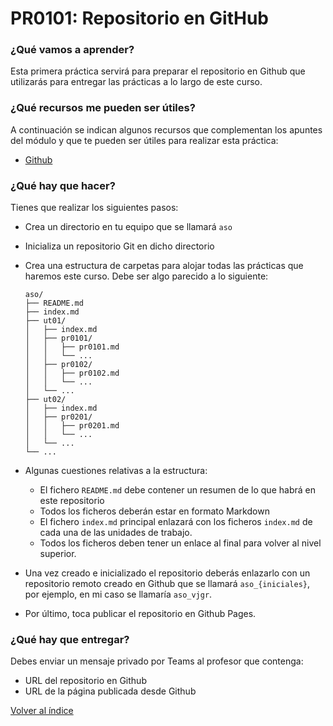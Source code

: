# PR0101: Repositorio en GitHub

### ¿Qué vamos a aprender?

Esta primera práctica servirá para preparar el repositorio en Github que utilizarás para entregar las prácticas a lo largo de este curso.


### ¿Qué recursos me pueden ser útiles?

A continuación se indican algunos recursos que complementan los apuntes del módulo y que te pueden ser útiles para realizar esta práctica:

- [Github](https://github.com)

### ¿Qué hay que hacer?

Tienes que realizar los siguientes pasos:

- Crea un directorio en tu equipo que se llamará `aso`
- Inicializa un repositorio Git en dicho directorio
- Crea una estructura de carpetas para alojar todas las prácticas que haremos este curso. Debe ser algo parecido a lo siguiente:

    ```
    aso/
    ├── README.md
    ├── index.md
    ├── ut01/
    │   ├── index.md
    │   ├── pr0101/
    │   │   ├── pr0101.md
    │   │   └── ...
    │   ├── pr0102/
    │   │   ├── pr0102.md
    │   │   └── ...
    │   └── ...
    ├── ut02/
    │   ├── index.md
    │   ├── pr0201/
    │   │   ├── pr0201.md
    │   │   └── ...
    │   └── ...
    └── ...

    ```

- Algunas cuestiones relativas a la estructura:
  - El fichero `README.md` debe contener un resumen de lo que habrá en este repositorio
  - Todos los ficheros deberán estar en formato Markdown
  - El fichero `index.md` principal enlazará con los ficheros `index.md` de cada una de las unidades de trabajo.
  - Todos los ficheros deben tener un enlace al final para volver al nivel superior.
- Una vez creado e inicializado el repositorio deberás enlazarlo con un repositorio remoto creado en Github que se llamará `aso_{iniciales}`, por ejemplo, en mi caso se llamaría `aso_vjgr`.
- Por último, toca publicar el repositorio en Github Pages.


### ¿Qué hay que entregar?

Debes enviar un mensaje privado por Teams al profesor que contenga:

- URL del repositorio en Github
- URL de la página publicada desde Github


[Volver al índice](../index.html)
